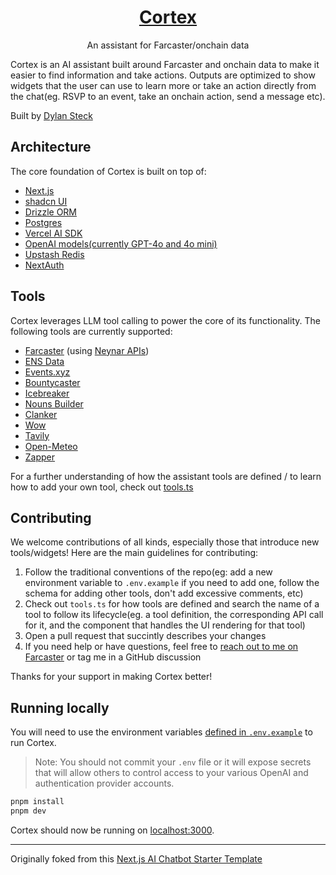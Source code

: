 <a href="https://withcortex.com">
  <h1 align="center">Cortex</h1>
</a>

<p align="center">
  An assistant for Farcaster/onchain data
</p>

Cortex is an AI assistant built around Farcaster and onchain data to make it easier to find information and take actions. Outputs are optimized to show widgets that the user can use to learn more or take an action directly from the chat(eg. RSVP to an event, take an onchain action, send a message etc).

Built by [Dylan Steck](https://dylansteck.com)

## Architecture
The core foundation of Cortex is built on top of:
- [Next.js](https://nextjs.org)
- [shadcn UI](https://ui.shadcn.com)
- [Drizzle ORM](https://orm.drizzle.team)
- [Postgres](https://www.postgresql.org)
- [Vercel AI SDK](https://sdk.vercel.ai)
- [OpenAI models(currently GPT-4o and 4o mini)](https://platform.openai.com/docs/concepts)
- [Upstash Redis](https://upstash.com)
- [NextAuth](https://next-auth.js.org)

## Tools
Cortex leverages LLM tool calling to power the core of its functionality. The following tools are currently supported:
- [Farcaster](https://farcaster.xyz) (using [Neynar APIs](https://neynar.com))
- [ENS Data](https://ensdata.net)
- [Events.xyz](https://events.xyz)
- [Bountycaster](https://bountycaster.com)
- [Icebreaker](https://icebreaker.xyz)
- [Nouns Builder](https://nouns.build)
- [Clanker](https://clanker.world)
- [Wow](https://wow.xyz)
- [Tavily](https://tavily.com)
- [Open-Meteo](https://open-meteo.com)
- [Zapper](https://zapper.xyz)

For a further understanding of how the assistant tools are defined / to learn how to add your own tool, check out [tools.ts](/lib/tools.ts)

## Contributing

We welcome contributions of all kinds, especially those that introduce new tools/widgets! Here are the main guidelines for contributing:

1. Follow the traditional conventions of the repo(eg: add a new environment variable to `.env.example` if you need to add one, follow the schema for adding other tools, don't add excessive comments, etc)
2. Check out `tools.ts` for how tools are defined and search the name of a tool to follow its lifecycle(eg. a tool definition, the corresponding API call for it, and the component that handles the UI rendering for that tool)
3. Open a pull request that succintly describes your changes
4. If you need help or have questions, feel free to [reach out to me on Farcaster](https://warpcast.com/dylsteck.eth) or tag me in a GitHub discussion

Thanks for your support in making Cortex better!

## Running locally

You will need to use the environment variables [defined in `.env.example`](.env.example) to run Cortex.

> Note: You should not commit your `.env` file or it will expose secrets that will allow others to control access to your various OpenAI and authentication provider accounts.

```bash
pnpm install
pnpm dev
```

Cortex should now be running on [localhost:3000](http://localhost:3000/).


---
<p>Originally foked from this <a href="https://github.com/vercel/ai-chatbot">Next.js AI Chatbot Starter Template</a></p>
